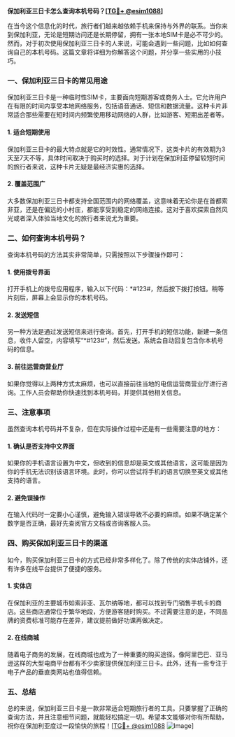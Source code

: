 **保加利亚三日卡怎么查询本机号码？[[TG💪+ @esim1088](https://t.me/s/esim1088)]**

在当今这个信息化的时代，旅行者们越来越依赖手机来保持与外界的联系。当你来到保加利亚，无论是短期访问还是长期停留，拥有一张本地SIM卡是必不可少的。然而，对于初次使用保加利亚三日卡的人来说，可能会遇到一些问题，比如如何查询自己的本机号码。这篇文章将详细为你解答这个问题，并分享一些实用的小技巧。

### 一、保加利亚三日卡的常见用途

保加利亚三日卡是一种临时性SIM卡，主要面向短期游客或商务人士。它允许用户在有限的时间内享受本地网络服务，包括语音通话、短信和数据流量。这种卡片非常适合那些需要在短时间内频繁使用移动网络的人群，比如游客、短期出差者等。

#### 1. 适合短期使用
保加利亚三日卡的最大特点就是它的时效性。通常情况下，这类卡片的有效期为3天至7天不等，具体时间取决于购买时的选择。对于计划在保加利亚停留较短时间的旅行者来说，这种卡片无疑是最经济实惠的选择。

#### 2. 覆盖范围广
大多数保加利亚三日卡都支持全国范围内的网络覆盖，这意味着无论你是在首都索非亚，还是在偏远的小村庄，都能享受到稳定的网络连接。这对于喜欢探索自然风光或者深入体验当地文化的旅行者来说尤为重要。

### 二、如何查询本机号码？

查询本机号码的方法其实非常简单，只需按照以下步骤操作即可：

#### 1. 使用拨号界面
打开手机上的拨号应用程序，输入以下代码：*#123#，然后按下拨打按钮。稍等片刻后，屏幕上会显示你的本机号码。

#### 2. 发送短信
另一种方法是通过发送短信来进行查询。首先，打开手机的短信功能，新建一条信息，收件人留空，内容填写“*#123#”，然后发送。系统会自动回复包含你本机号码的信息。

#### 3. 前往运营商营业厅
如果你觉得以上两种方式太麻烦，也可以直接前往当地的电信运营商营业厅进行咨询。工作人员会帮助你快速找到本机号码，并提供其他相关信息。

### 三、注意事项

虽然查询本机号码并不复杂，但在实际操作过程中还是有一些需要注意的地方：

#### 1. 确认是否支持中文界面
如果你的手机语言设置为中文，但收到的信息却是英文或其他语言，这可能是因为你的手机无法识别该语言环境。此时，你可以尝试将手机的语言切换至英文或其他支持的语言。

#### 2. 避免误操作
在输入代码时一定要小心谨慎，避免输入错误导致不必要的麻烦。如果不确定某个数字是否正确，最好先查阅官方文档或咨询客服人员。

### 四、购买保加利亚三日卡的渠道

如今，购买保加利亚三日卡的方式已经非常多样化了。除了传统的实体店铺外，还有许多在线平台提供了便捷的服务。

#### 1. 实体店
在保加利亚的主要城市如索非亚、瓦尔纳等地，都可以找到专门销售手机卡的商店。这些商店通常位于繁华地段，方便游客随时购买。不过需要注意的是，不同品牌的资费标准可能存在差异，建议提前做好功课再做决定。

#### 2. 在线商城
随着电子商务的发展，在线商城也成为了一种重要的购买途径。像阿里巴巴、亚马逊这样的大型电商平台都有不少卖家提供保加利亚三日卡。此外，还有一些专注于电子产品的垂直类网站也值得信赖。

### 五、总结

总的来说，保加利亚三日卡是一款非常适合短期旅行者的工具。只要掌握了正确的查询方法，并且注意细节问题，就能轻松搞定一切。希望本文能够对你有所帮助，祝你在保加利亚度过一段愉快的旅程！[[TG💪+ @esim1088](https://t.me/s/esim1088) ![Image](https://i.postimg.cc/4NQfJmqS/Snipaste-2025-05-13-00-14-12.png)]